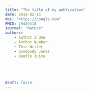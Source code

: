 ```yaml
---
title: "The title of my publication"
date: 2018-02-15
doi: "https://google.com"
PMID: 29449318
journal: "Nature"
authors: 
    - Author J One
    - Author Number
    - This Writer
    - Somebody Jones
    - Beatle Juice
    




draft: false
---
```



